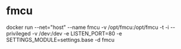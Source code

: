 # fmcu

docker run --net="host" --name fmcu -v /opt/fmcu:/opt/fmcu -t -i --privileged -v /dev:/dev -e LISTEN_PORT=80 -e SETTINGS_MODULE=settings.base -d fmcu
